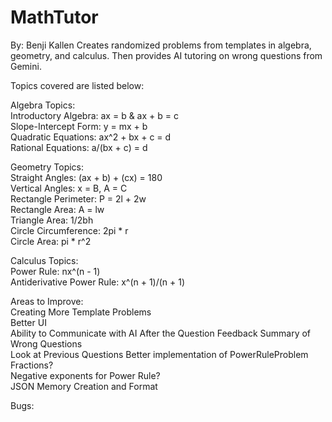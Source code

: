 # MathTutor
By: Benji Kallen
Creates randomized problems from templates in algebra, geometry, and calculus. Then provides AI tutoring on wrong questions from Gemini.

Topics covered are listed below:

Algebra Topics:  
    Introductory Algebra: ax = b & ax + b = c  
    Slope-Intercept Form: y = mx + b  
    Quadratic Equations: ax^2 + bx + c = d  
    Rational Equations: a/(bx + c) = d  

Geometry Topics:  
    Straight Angles: (ax + b) + (cx) = 180  
    Vertical Angles: x = B, A = C  
    Rectangle Perimeter: P = 2l + 2w  
    Rectangle Area: A = lw  
    Triangle Area: 1/2bh  
    Circle Circumference: 2pi * r  
    Circle Area: pi * r^2  

Calculus Topics:  
    Power Rule: nx^(n - 1)  
    Antiderivative Power Rule: x^(n + 1)/(n + 1)  

Areas to Improve:  
    Creating More Template Problems  
    Better UI  
    Ability to Communicate with AI After the Question
    Feedback Summary of Wrong Questions  
    Look at Previous Questions
    Better implementation of PowerRuleProblem  
    Fractions?  
    Negative exponents for Power Rule?  
    JSON Memory Creation and Format  

Bugs:  
